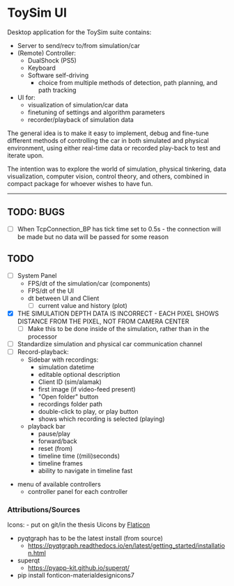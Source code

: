 # ToySim UI

Desktop application for the ToySim suite contains:

- Server to send/recv to/from simulation/car  
- (Remote) Controller:
  - DualShock (PS5)
  - Keyboard  
  - Software self-driving
    - choice from multiple methods of detection, path planning, and path tracking
- UI for:
  - visualization of simulation/car data
  - finetuning of settings and algorithm parameters
  - recorder/playback of simulation data

The general idea is to make it easy to implement, debug and fine-tune different
methods of controlling the car in both simulated and physical environment, using either real-time
data or recorded play-back to test and iterate upon.

The intention was to explore the world of simulation, physical tinkering, data visualization,
computer vision, control theory, and others, combined in compact package for whoever wishes to have fun.

---

## TODO: BUGS

- [ ] When TcpConnection_BP has tick time set to 0.5s - the connection will be made but no data will be passed for some reason

## TODO

 
- [ ] System Panel
  - FPS/dt of the simulation/car (components)
  - FPS/dt of the UI
  - dt between UI and Client
    - [ ] current value and history (plot)
- [x] THE SIMULATION DEPTH DATA IS INCORRECT - EACH PIXEL SHOWS DISTANCE FROM THE PIXEL, NOT FROM CAMERA CENTER
  - [ ] Make this to be done inside of the simulation, rather than in the processor
- [ ] Standardize simulation and physical car communication channel
- [ ] Record-playback:
  - Sidebar with recordings:
    - simulation datetime
    - editable optional description
    - Client ID (sim/alamak)
    - first image (if video-feed present)
    - "Open folder" button
    - recordings folder path
    - double-click to play, or play button
    - shows which recording is selected (playing)
  - playback bar
    - pause/play
    - forward/back
    - reset (from)
    - timeline time ((mili)seconds)
    - timeline frames
    - ability to navigate in timeline fast
- menu of available controllers
  - controller panel for each controller

### Attributions/Sources
Icons: - put on git/in the thesis
Uicons by <a href="https://www.flaticon.com/uicons">Flaticon</a>

- pyqtgraph has to be the latest install (from source)
  - https://pyqtgraph.readthedocs.io/en/latest/getting_started/installation.html
- superqt
  - https://pyapp-kit.github.io/superqt/
- pip install fonticon-materialdesignicons7